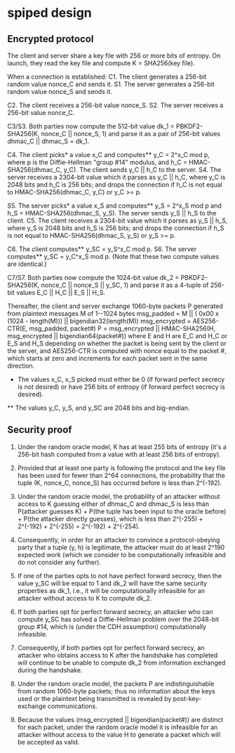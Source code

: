 spiped design
=============

Encrypted protocol
------------------

The client and server share a key file with 256 or more bits of entropy.  On
launch, they read the key file and compute
    K = SHA256(key file).

When a connection is established:
C1. The client generates a 256-bit random value nonce_C and sends it.
S1. The server generates a 256-bit random value nonce_S and sends it.

C2. The client receives a 256-bit value nonce_S.
S2. The server receives a 256-bit value nonce_C.

C3/S3. Both parties now compute the 512-bit value
    dk_1 = PBKDF2-SHA256(K, nonce_C || nonce_S, 1)
and parse it as a pair of 256-bit values
    dhmac_C || dhmac_S = dk_1.

C4. The client picks* a value x_C and computes** y_C = 2^x_C mod p, where p is
the Diffie-Hellman "group #14" modulus, and h_C = HMAC-SHA256(dhmac_C, y_C).
The client sends y_C || h_C to the server.
S4. The server receives a 2304-bit value which it parses as y_C || h_C, where
y_C is 2048 bits and h_C is 256 bits; and drops the connection if h_C is not
equal to HMAC-SHA256(dhmac_C, y_C) or y_C >= p.

S5. The server picks* a value x_S and computes** y_S = 2^x_S mod p and
h_S = HMAC-SHA256(dhmac_S, y_S).  The server sends y_S || h_S to the client.
C5. The client receives a 2304-bit value which it parses as y_S || h_S, where
y_S is 2048 bits and h_S is 256 bits; and drops the connection if h_S is not
equal to HMAC-SHA256(dhmac_S, y_S) or y_S >= p.

C6. The client computes** y_SC = y_S^x_C mod p.
S6. The server computes** y_SC = y_C^x_S mod p.
(Note that these two compute values are identical.)

C7/S7. Both parties now compute the 1024-bit value
    dk_2 = PBKDF2-SHA256(K, nonce_C || nonce_S || y_SC, 1)
and parse it as a 4-tuple of 256-bit values
    E_C || H_C || E_S || H_S.

Thereafter, the client and server exchange 1060-byte packets P generated from
plaintext messages M of 1--1024 bytes
    msg_padded = M || ( 0x00 x (1024 - length(M))) || bigendian32(length(M))
    msg_encrypted = AES256-CTR(E, msg_padded, packet#)
    P = msg_encrypted || HMAC-SHA256(H, msg_encrypted || bigendian64(packet#))
where E and H are E_C and H_C or E_S and H_S depending on whether the packet
is being sent by the client or the server, and AES256-CTR is computed with
nonce equal to the packet #, which starts at zero and increments for each
packet sent in the same direction.

* The values x_C, x_S picked must either be 0 (if forward perfect secrecy
is not desired) or have 256 bits of entropy (if forward perfect secrecy is
desired).

** The values y_C, y_S, and y_SC are 2048 bits and big-endian.

Security proof
--------------
1. Under the random oracle model, K has at least 255 bits of entropy (it's a
256-bit hash computed from a value with at least 256 bits of entropy).

2. Provided that at least one party is following the protocol and the key
file has been used for fewer than 2^64 connections, the probability that the
tuple (K, nonce_C, nonce_S) has occurred before is less than 2^(-192).

3. Under the random oracle model, the probability of an attacker without
access to K guessing either of dhmac_C and dhmac_S is less than
    P(attacker guesses K) +
    P(the tuple has been input to the oracle before) +
    P(the attacker directly guesses),
which is less than
    2^(-255) + 2^(-192) + 2^(-255) = 2^(-192) + 2^(-254).

4. Consequently, in order for an attacker to convince a protocol-obeying
party that a tuple (y, h) is legitimate, the attacker must do at least 2^190
expected work (which we consider to be computationally infeasible and do not
consider any further).

5. If one of the parties opts to not have perfect forward secrecy, then the
value y_SC will be equal to 1 and dk_2 will have the same security properties
as dk_1, i.e., it will be computationally infeasible for an attacker without
access to K to compute dk_2.

6. If both parties opt for perfect forward secrecy, an attacker who can
compute y_SC has solved a Diffie-Hellman problem over the 2048-bit group #14,
which is (under the CDH assumption) computationally infeasible.

7. Consequently, if both parties opt for perfect forward secrecy, an attacker
who obtains access to K after the handshake has completed will continue to be
unable to compute dk_2 from information exchanged during the handshake.

8. Under the random oracle model, the packets P are indistinguishable from
random 1060-byte packets; thus no information about the keys used or the
plaintext being transmitted is revealed by post-key-exchange communications.

9. Because the values (msg_encrypted || bigendian(packet#)) are distinct for
each packet, under the random oracle model it is infeasible for an attacker
without access to the value H to generate a packet which will be accepted as
valid.

